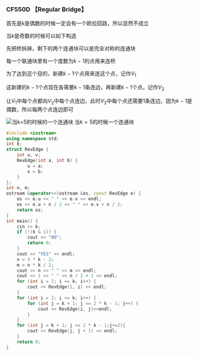 ### CF550D 【Regular Bridge】

首先是$k$是偶数的时候一定会有一个欧拉回路，所以显然不成立

当$k$是奇数的时候可以如下构造

先把桥拆掉，剩下的两个连通块可以是完全对称的连通块

每一个联通块里有一个度数为$k-1$的点用来连桥

为了达到这个目的，新建$k-1$个点用来连这个点，记作$V_1$

这新建的$k-1$个点现在各需要$k-1$条连边，再新建$k-1$个点，记作$V_2$

让$V_1$中每个点都向$V_2$中每个点连边，此时$V_2$中每个点还需要$1$条连边，因为$k-1$是偶数，所以每两个点连边即可

![当k=5的时候的一个连通块](https://cdn.luogu.com.cn/upload/image_hosting/0fcbwfja.png)
当$k=5$的时候一个连通块

```cpp
#include <iostream>
using namespace std;
int k;
struct RevEdge {
    int u, v;
    RevEdge(int a, int b) {
        u = a;
        v = b;
    }
};
int n, m;
ostream &operator<<(ostream &os, const RevEdge e) {
    os << e.u << " " << e.v << endl;
    os << e.u + n / 2 << " " << e.v + n / 2;
    return os;
}
int main() {
    cin >> k;
    if (!(k & 1)) {
        cout << "NO";
        return 0;
    }
    cout << "YES" << endl;
    n = 4 * k - 2;
    m = n * k / 2;
    cout << n << " " << m << endl;
    cout << 1 << " " << n / 2 + 1 << endl;
    for (int i = 2; i <= k; i++) {
        cout << RevEdge(1, i) << endl;
    }
    for (int i = 2; i <= k; i++) {
        for (int j = k + 1; j <= 2 * k - 1; j++) {
            cout << RevEdge(i, j)<<endl;
        }
    }
    for (int j = k + 1; j <= 2 * k - 1;j+=2){
        cout << RevEdge(j, j + 1) << endl;
    }
    return 0;
}
```